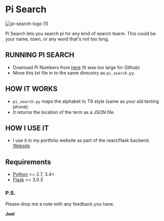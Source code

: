 # Pi Search

![pi-search-logo (1)](https://github.com/joel-1080p/pi_search/assets/156847809/ef0a1e1d-2625-4a72-9bea-7aeaf6004981)

Pi Search lets you search pi for any kind of search tearm.
This could be your name, town, or any word that's not too long.

## RUNNING PI SEARCH
- Downoad Pi Numbers from [here](https://pi2e.ch/blog/wp-content/uploads/2017/03/pi_dec_1m.txt) (It was too large for Github)
- Move this txt file in to the same direcotry as `pi_search.py`.
  
## HOW IT WORKS
- `pi_search.py` maps the alphabet to T9 style (same as your old texting phone).
- It returns the location of the term as a JSON file.

## HOW I USE IT
- I use it in my portfolio website as part of the react/flask backend. [Website](http://38.125.229.163:3000/pi-search)

## Requirements

-   [Python](https://www.python.org) \>= 2.7, 3.4+
-   [Flask](https://flask.palletsprojects.com/en/3.0.x/) \>= 3.0.3

### P.S.

Please drop me a note with any feedback you have.

**Joel**
